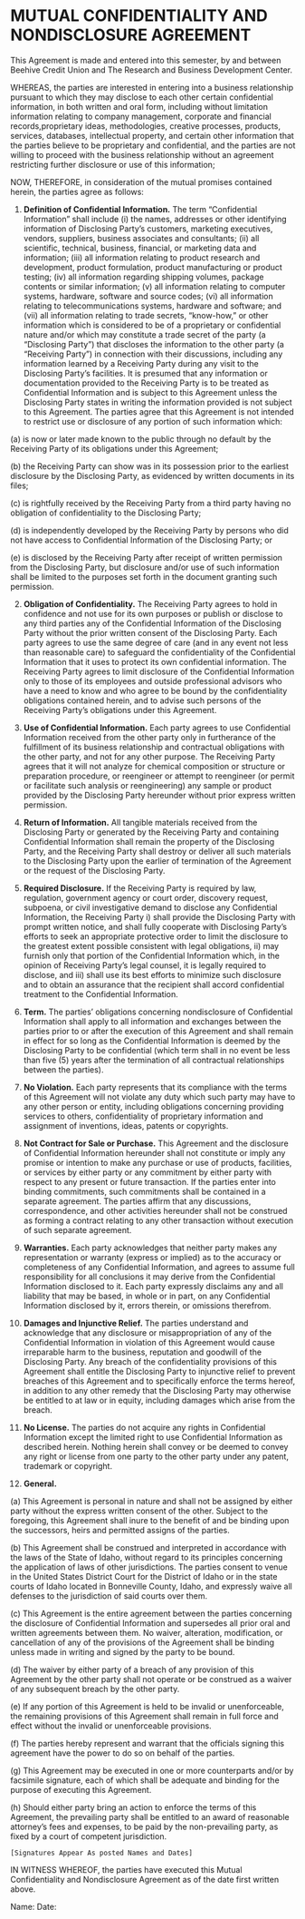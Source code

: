 # MUTUAL CONFIDENTIALITY AND NONDISCLOSURE AGREEMENT

This Agreement is made and entered into this semester, by and between Beehive Credit Union and The Research and Business Development Center.

WHEREAS, the parties are interested in entering into a business relationship pursuant to which they may disclose to each other certain confidential information, in both written and oral form, including without limitation information relating to company management, corporate and financial records,proprietary ideas, methodologies, creative processes, products, services, databases, intellectual property, and certain other information that the parties believe to be proprietary and confidential, and the parties are not willing to proceed with the business relationship without an agreement restricting further disclosure or use of this information;

NOW, THEREFORE, in consideration of the mutual promises contained herein, the parties agree
as follows:

1. **Definition of Confidential Information.** The term “Confidential Information” shall include (i) the names, addresses or other identifying information of Disclosing Party’s customers, marketing executives, vendors, suppliers, business associates and consultants; (ii) all scientific, technical, business, financial, or marketing data and information; (iii) all information relating to product research and development, product formulation, product manufacturing or product testing; (iv) all information regarding shipping volumes, package contents or similar information; (v) all information relating to computer systems, hardware, software and source codes; (vi) all information relating to telecommunications systems, hardware and software; and (vii) all information relating to trade secrets, “know-how,” or other information which is considered to be of a proprietary or confidential nature and/or which may constitute a trade secret of the party (a “Disclosing Party”) that discloses the information to the other party (a “Receiving Party”) in connection with their discussions, including any information learned by a Receiving Party during any visit to the Disclosing Party’s facilities. It is presumed that any information or documentation provided to the Receiving Party is to be treated as Confidential Information and is subject to this Agreement unless the Disclosing Party states in writing the information provided is not subject to this Agreement. The parties agree that this Agreement is not intended to restrict use or disclosure of any portion of such information which:

(a) is now or later made known to the public through no default by the Receiving
Party of its obligations under this Agreement;

(b) the Receiving Party can show was in its possession prior to the earliest
disclosure by the Disclosing Party, as evidenced by written documents in its files;

(c) is rightfully received by the Receiving Party from a third party having no
obligation of confidentiality to the Disclosing Party;

(d) is independently developed by the Receiving Party by persons who did not have
access to Confidential Information of the Disclosing Party; or

(e) is disclosed by the Receiving Party after receipt of written permission from the
Disclosing Party, but disclosure and/or use of such information shall be limited to the purposes set forth in the document granting such permission.

2. **Obligation of Confidentiality.** The Receiving Party agrees to hold in confidence and not use for its own purposes or publish or disclose to any third parties any of the Confidential Information of the Disclosing Party without the prior written consent of the Disclosing Party. Each party agrees to use the same degree of care (and in any event not less than reasonable care) to safeguard the confidentiality of the Confidential Information that it uses to protect its own confidential information. The Receiving Party agrees to limit disclosure of the Confidential Information only to those of its employees and outside professional advisors who have a need to know and who agree to be bound by the confidentiality obligations contained herein, and to advise such persons of the Receiving Party’s obligations under this Agreement.

3. **Use of Confidential Information.** Each party agrees to use Confidential Information received from the other party only in furtherance of the fulfillment of its business relationship and contractual obligations with the other party, and not for any other purpose. The Receiving Party agrees that it will not analyze for chemical composition or structure or preparation procedure, or reengineer or attempt to reengineer (or permit or facilitate such analysis or reengineering) any sample or product  provided by the Disclosing Party hereunder without prior express written permission. 

4. **Return of Information.** All tangible materials received from the Disclosing Party or generated by the Receiving Party and containing Confidential Information shall remain the property of the Disclosing Party, and the Receiving Party shall destroy or deliver all such materials to the Disclosing Party upon the earlier of termination of the Agreement or the request of the Disclosing Party.

5. **Required Disclosure.** If the Receiving Party is required by law, regulation, government agency or court order, discovery request, subpoena, or civil investigative demand to disclose any Confidential Information, the Receiving Party i) shall provide the Disclosing Party with prompt written notice, and shall fully cooperate with Disclosing Party’s efforts to seek an appropriate protective order to limit the disclosure to the greatest extent possible consistent with legal obligations, ii) may furnish only that portion of the Confidential Information which, in the opinion of Receiving Party’s legal counsel, it is legally required to disclose, and iii) shall use its best efforts to minimize such disclosure and to obtain an assurance that the recipient shall accord confidential treatment to the Confidential Information.

6. **Term.** The parties’ obligations concerning nondisclosure of Confidential Information shall apply to all information and exchanges between the parties prior to or after the execution of this Agreement and shall remain in effect for so long as the Confidential Information is deemed by the Disclosing Party to be confidential (which term shall in no event be less than five (5) years after the termination of all contractual relationships between the parties).

7. **No Violation.** Each party represents that its compliance with the terms of this Agreement will not violate any duty which such party may have to any other person or entity, including obligations concerning providing services to others, confidentiality of proprietary information and assignment of inventions, ideas, patents or copyrights.

8. **Not Contract for Sale or Purchase.** This Agreement and the disclosure of Confidential Information hereunder shall not constitute or imply any promise or intention to make any purchase or use of products, facilities, or services by either party or any commitment by either party with respect to any present or future transaction. If the parties enter into binding commitments, such commitments shall be contained in a separate agreement. The parties affirm that any discussions, correspondence, and other activities hereunder shall not be construed as forming a contract relating to any other transaction without execution of such separate agreement.

9. **Warranties.** Each party acknowledges that neither party makes any representation or warranty (express or implied) as to the accuracy or completeness of any Confidential Information, and agrees to assume full responsibility for all conclusions it may derive from the Confidential Information disclosed to it. Each party expressly disclaims any and all liability that may be based, in whole or in part, on any Confidential Information disclosed by it, errors therein, or omissions therefrom.

10. **Damages and Injunctive Relief.** The parties understand and acknowledge that any disclosure or misappropriation of any of the Confidential Information in violation of this Agreement would cause irreparable harm to the business, reputation and goodwill of the Disclosing Party. Any breach of the confidentiality provisions of this Agreement shall entitle the Disclosing Party to injunctive relief to prevent breaches of this Agreement and to specifically enforce the terms hereof, in addition to any other remedy that the Disclosing Party may otherwise be entitled to at law or in equity, including damages which arise from the breach.

11. **No License.** The parties do not acquire any rights in Confidential Information except the limited right to use Confidential Information as described herein. Nothing herein shall convey or be deemed to convey any right or license from one party to the other party under any patent, trademark or copyright.

12. **General.**

(a) This Agreement is personal in nature and shall not be assigned by either party without the express written consent of the other. Subject to the foregoing, this Agreement shall inure to the benefit of and be binding upon the successors, heirs and permitted assigns of the parties.

(b) This Agreement shall be construed and interpreted in accordance with the laws of the State of Idaho, without regard to its principles concerning the application of laws of other jurisdictions. The parties consent to venue in the United States District Court for the District of Idaho or in the state courts of Idaho located in Bonneville County, Idaho, and expressly waive all defenses to the
jurisdiction of said courts over them.

(c) This Agreement is the entire agreement between the parties concerning the disclosure of Confidential Information and supersedes all prior oral and written agreements between them. No waiver, alteration, modification, or cancellation of any of the provisions of the Agreement shall be binding unless made in writing and signed by the party to be bound.

(d) The waiver by either party of a breach of any provision of this Agreement by the other party shall not operate or be construed as a waiver of any subsequent breach by the other party.

(e) If any portion of this Agreement is held to be invalid or unenforceable, the remaining provisions of this Agreement shall remain in full force and effect without the invalid or unenforceable provisions.

(f) The parties hereby represent and warrant that the officials signing this agreement have the power to do so on behalf of the parties.

(g) This Agreement may be executed in one or more counterparts and/or by facsimile signature, each of which shall be adequate and binding for the purpose of executing this Agreement.

(h) Should either party bring an action to enforce the terms of this Agreement, the prevailing party shall be entitled to an award of reasonable attorney’s fees and expenses, to be paid by the non-prevailing party, as fixed by a court of competent jurisdiction.

```
[Signatures Appear As posted Names and Dates]
```

IN WITNESS WHEREOF, the parties have executed this Mutual Confidentiality and Nondisclosure Agreement as of the date first written above.

Name: Date:
